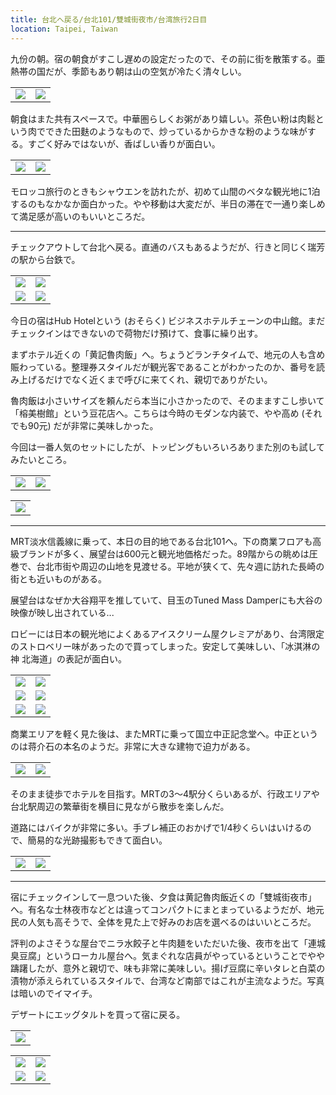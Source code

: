 ```yaml
---
title: 台北へ戻る/台北101/雙城街夜市/台湾旅行2日目
location: Taipei, Taiwan
---
```


九份の朝。宿の朝食がすこし遅めの設定だったので、その前に街を散策する。亜熱帯の国だが、季節もあり朝は山の空気が冷たく清々しい。

<table>
  <tr>
    <td><img src="https://photos.old.apkas.net/medium/202412/20241206-090037.webp" /></td>
    <td><img src="https://photos.old.apkas.net/medium/202412/20241206-091741.webp" /></td>
  </tr>
</table>

朝食はまた共有スペースで。中華圏らしくお粥があり嬉しい。茶色い粉は肉鬆という肉でできた田麩のようなもので、炒っているからかきな粉のような味がする。すごく好みではないが、香ばしい香りが面白い。

<table>
  <tr>
    <td><img src="https://photos.old.apkas.net/medium/202412/20241206-093903.webp" /></td>
    <td><img src="https://photos.old.apkas.net/medium/202412/20241206-110127.webp" /></td>
  </tr>
</table>

モロッコ旅行のときもシャウエンを訪れたが、初めて山間のベタな観光地に1泊するのもなかなか面白かった。やや移動は大変だが、半日の滞在で一通り楽しめて満足感が高いのもいいところだ。

---

チェックアウトして台北へ戻る。直通のバスもあるようだが、行きと同じく瑞芳の駅から台鉄で。

<table>
  <tr>
    <td><img class="top" src="https://photos.old.apkas.net/medium/202412/20241206-112700.webp" /></td>
    <td><img class="top" src="https://photos.old.apkas.net/medium/202412/20241206-113359.webp" /></td>
  </tr>
  <tr>
    <td><img class="bottom" src="https://photos.old.apkas.net/medium/202412/20241206-114435.webp" /></td>
    <td><img class="bottom" src="https://photos.old.apkas.net/medium/202412/20241206-124100.webp" /></td>
  </tr>
</table>

今日の宿はHub Hotelという (おそらく) ビジネスホテルチェーンの中山館。まだチェックインはできないので荷物だけ預けて、食事に繰り出す。

まずホテル近くの「黄記魯肉飯」へ。ちょうどランチタイムで、地元の人も含め賑わっている。整理券スタイルだが観光客であることがわかったのか、番号を読み上げるだけでなく近くまで呼びに来てくれ、親切でありがたい。

魯肉飯は小さいサイズを頼んだら本当に小さかったので、そのまますこし歩いて「榕美樹館」という豆花店へ。こちらは今時のモダンな内装で、やや高め (それでも90元) だが非常に美味しかった。

今回は一番人気のセットにしたが、トッピングもいろいろありまた別のも試してみたいところ。

<table>
  <tr>
    <td><img class="top" src="https://photos.old.apkas.net/medium/202412/20241206-134925.webp" /></td>
    <td><img class="top" src="https://photos.old.apkas.net/medium/202412/20241206-135405.webp" /></td>
  </tr>
</table>

<table>
  <tr>
    <td><img class="bottom" src="https://photos.old.apkas.net/medium/202412/20241206-142635.webp" /></td>
  </tr>
</table>

---

MRT淡水信義線に乗って、本日の目的地である台北101へ。下の商業フロアも高級ブランドが多く、展望台は600元と観光地価格だった。89階からの眺めは圧巻で、台北市街や周辺の山地を見渡せる。平地が狭くて、先々週に訪れた長崎の街とも近いものがある。

展望台はなぜか大谷翔平を推していて、目玉のTuned Mass Damperにも大谷の映像が映し出されている...

ロビーには日本の観光地によくあるアイスクリーム屋クレミアがあり、台湾限定のストロベリー味があったので買ってしまった。安定して美味しい、「冰淇淋の神 北海道」の表記が面白い。

<table>
  <tr>
    <td><img class="top" src="https://photos.old.apkas.net/medium/202412/20241206-151820.webp" /></td>
    <td><img class="top" src="https://photos.old.apkas.net/medium/202412/20241206-154658.webp" /></td>
  </tr>
  <tr>
    <td><img class="middle" src="https://photos.old.apkas.net/medium/202412/20241206-155236.webp" /></td>
    <td><img class="middle" src="https://photos.old.apkas.net/medium/202412/20241206-160144.webp" /></td>
  </tr>
  <tr>
    <td><img class="bottom" src="https://photos.old.apkas.net/medium/202412/20241206-161454.webp" /></td>
    <td><img class="bottom" src="https://photos.old.apkas.net/medium/202412/20241206-165102.webp" /></td>
  </tr>
</table>

商業エリアを軽く見た後は、またMRTに乗って国立中正記念堂へ。中正というのは蒋介石の本名のようだ。非常に大きな建物で迫力がある。

<table>
  <tr>
    <td><img src="https://photos.old.apkas.net/medium/202412/20241206-181158.webp" /></td>
    <td><img src="https://photos.old.apkas.net/medium/202412/20241206-181447.webp" /></td>
  </tr>
</table>

そのまま徒歩でホテルを目指す。MRTの3〜4駅分くらいあるが、行政エリアや台北駅周辺の繁華街を横目に見ながら散歩を楽しんだ。

道路にはバイクが非常に多い。手ブレ補正のおかげで1/4秒くらいはいけるので、簡易的な光跡撮影もできて面白い。

<table>
  <tr>
    <td><img src="https://photos.old.apkas.net/medium/202412/20241206-183000.webp" /></td>
    <td><img src="https://photos.old.apkas.net/medium/202412/20241206-184424.webp" /></td>
  </tr>
</table>

---

宿にチェックインして一息ついた後、夕食は黄記魯肉飯近くの「雙城街夜市」へ。有名な士林夜市などとは違ってコンパクトにまとまっているようだが、地元民の人気も高そうで、全体を見た上で好みのお店を選べるのはいいところだ。

評判のよさそうな屋台でニラ水餃子と牛肉麺をいただいた後、夜市を出て「連城臭豆腐」というローカル屋台へ。気まぐれな店員がやっているということでやや躊躇したが、意外と親切で、味も非常に美味しい。揚げ豆腐に辛いタレと白菜の漬物が添えられているスタイルで、台湾など南部ではこれが主流なようだ。写真は暗いのでイマイチ。

デザートにエッグタルトを買って宿に戻る。

<table>
  <tr>
    <td><img class="top" src="https://photos.old.apkas.net/medium/202412/20241206-202211.webp" /></td>
  </tr>
</table>

<table>
  <tr>
    <td><img class="middle" src="https://photos.old.apkas.net/medium/202412/20241206-204052.webp" /></td>
    <td><img class="middle" src="https://photos.old.apkas.net/medium/202412/20241206-204311.webp" /></td>
  </tr>
  <tr>
    <td><img class="middle" src="https://photos.old.apkas.net/medium/202412/20241206-210903.webp" /></td>
    <td><img class="middle" src="https://photos.old.apkas.net/medium/202412/20241206-213457.webp" /></td>
  </tr>
</table>
